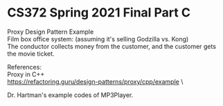 # CS372 Spring 2021 Final Part C
Proxy Design Pattern Example\
Film box office system: (assuming it's selling Godzilla vs. Kong)\
The conductor collects money from the customer, and the customer gets the movie ticket.

References:\
Proxy in C++\
https://refactoring.guru/design-patterns/proxy/cpp/example \

Dr. Hartman's example codes of MP3Player.
